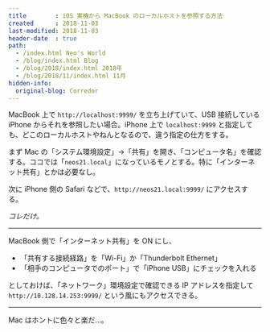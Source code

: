 ```yaml
---
title        : iOS 実機から MacBook のローカルホストを参照する方法
created      : 2018-11-03
last-modified: 2018-11-03
header-date  : true
path:
  - /index.html Neo's World
  - /blog/index.html Blog
  - /blog/2018/index.html 2018年
  - /blog/2018/11/index.html 11月
hidden-info:
  original-blog: Corredor
---
```


MacBook 上で `http://localhost:9999/` を立ち上げていて、USB 接続している iPhone からそれを参照したい場合。iPhone 上で `localhost:9999` と指定しても、どこのローカルホストやねんとなるので、違う指定の仕方をする。

まず Mac の「システム環境設定」→「共有」を開き、「コンピュータ名」を確認する。ココでは「`neos21.local`」になっているモノとする。特に「インターネット共有」とかは必要なし。

次に iPhone 側の Safari などで、`http://neos21.local:9999/` にアクセスする。

*コレだけ。*

-----

MacBook 側で「インターネット共有」を ON にし、

- 「共有する接続経路」を「Wi-Fi」か「Thunderbolt Ethernet」
- 「相手のコンピュータでのポート」で「iPhone USB」にチェックを入れる

としておけば、「ネットワーク」環境設定で確認できる IP アドレスを指定して `http://10.128.14.253:9999/` という風にもアクセスできる。

-----

Mac はホントに色々と楽だ…。
